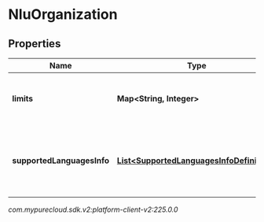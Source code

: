 # NluOrganization


## Properties

| Name | Type | Description | Notes |
| ------------ | ------------- | ------------- | ------------- |
| **limits** | **Map&lt;String, Integer&gt;** | The NLU limits defined for this Organization |  [optional] |
| **supportedLanguagesInfo** | [**List&lt;SupportedLanguagesInfoDefinition&gt;**](SupportedLanguagesInfoDefinition) | The list of Supported features for each languages for this Organization |  [optional] |




_com.mypurecloud.sdk.v2:platform-client-v2:225.0.0_
